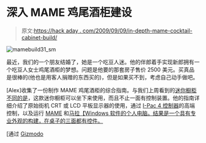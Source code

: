 # 深入 MAME 鸡尾酒柜建设

> 原文:[https://hack aday . com/2009/09/09/in-depth-mame-cocktail-cabinet-build/](https://hackaday.com/2009/09/09/in-depth-mame-cocktail-cabinet-build/)

![mamebuild31_sm](../Images/7e223dba4154722cbe8266d300e468d6.png "mamebuild31_sm")

最近，我们的一个朋友结婚了，她是一个吃豆人迷。他的伴郎着手实现新郎拥有一个吃豆人女士鸡尾酒柜的梦想。问题是他要的那套房子售价 2500 美元。买真品是很棒的(他也是用客人捐赠的东西买的)，但是如果买不到，考虑自己动手做吧。

[Alex]收集了一份制作 MAME 鸡尾酒柜的综合指南。与我们上周看到的[迷你橱柜不同的是](http://hackaday.com/2009/09/04/mini-mame-cabinet/)，这款迷你橱柜可以坐下来使用，而且不止一面有控制装置。他的指南详细介绍了原始街机 CRT 或 LCD 平板显示器的使用，通过 [I-Pac 4 控制器](http://www.ultimarc.com/ipac1.html)的高端控制，以及运行 [MAME](http://mamedev.org/) 和[马拉【Windows 软件的个人电脑。结果是一个具有专业外观的构建，在桌子的三面都有控件。](http://malafe.net/)

[通过 [Gizmodo](http://gizmodo.com/5355503/how-to-make-your-very-own-badass-arcade-cabinet-for-cheap+ish)